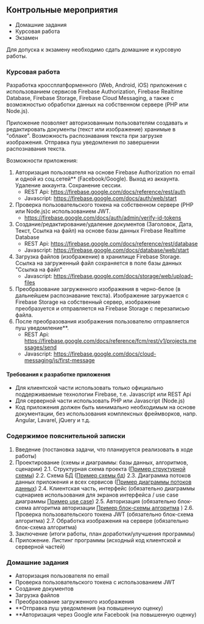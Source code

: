 ## Контрольные мероприятия
- Домашние задания
- Курсовая работа
- Экзамен

Для допуска к экзамену необходимо сдать домашние и курсовую работы.

### Курсовая работа
Разработка кроссплатформенного (Web, Android, iOS) приложения с использованием сервисов Firebase Authorization, Firebase Realtime Database, Firebase Storage, Firebase Cloud Messaging, а также с возможностью обработки данных на собственном сервере (PHP или Node.js).

Приложение позволяет авторизованным пользователям создавать и редактировать документы (текст или изображение) хранимые в "облаке". Возможность распознавания текста при загрузке изображения. Отправка пуш уведомления по завершении распознавания текста.

Возможности приложения:
 1. Авторизация пользователя на основе Firebase Authorization по email и одной из соц.сетей** (Facebook/Google). Выход из аккаунта. Удаление аккаунта. Сохранение сессии.
    - REST Api: https://firebase.google.com/docs/reference/rest/auth
    - Javascript: https://firebase.google.com/docs/auth/web/start 
 2. Проверка пользовательского токена на собственном сервере (PHP или Node.js)с использованием JWT.
    - https://firebase.google.com/docs/auth/admin/verify-id-tokens
 3. Создание/редактирование/удаление документов (Заголовок, Дата, Текст, Ссылка на файл) на основе базы данных Firebase Realtime Database
    - REST Api: https://firebase.google.com/docs/reference/rest/database
    - Javascript: https://firebase.google.com/docs/database/web/start
 4. Загрузка файлов (изображение) в хранилище Firebase Storage. Ссылка на загруженный файл сохраняется в поле базы данных "Ссылка на файл"
    - Javascript: https://firebase.google.com/docs/storage/web/upload-files
 5. Преобразование загруженного изображения в черно-белое (в дальнейшем распознавание текста). Изображение загружается с Firebase Storage на собственный сервер, изображение преобразуется и отправляется на Firebase Storage с перезаписью файла.
 6. После преобразования изображения пользователю отправляется пуш уведомление**.
    - REST Api: https://firebase.google.com/docs/reference/fcm/rest/v1/projects.messages/send
    - Javascript: https://firebase.google.com/docs/cloud-messaging/js/first-message
 
#### Требования к разработке приложения
- Для клиентской части использовать только официально поддерживаемые технологии Firebase, т.е. Javascript или REST Api
- Для серверной части использовать PHP или Javascript (Node.js)
- Код приложения должен быть минимально необходимым на основе документации, без использования комплексных фреймворков, напр. Angular, Lavarel, jQuery и т.д.

### Содержимое пояснительной записки
1. Введение (постановка задачи, что планируется реализовать в ходе работы)
2. Проектирование (схемы и диаграммы: базы данных, алгоритмов, сценарии)
2.1. Структурная схема проекта ([Пример структурной схемы](https://cf.ppt-online.org/files/slide/n/nMEDX7thIaVuBJkq0TlcesL6riKfbx1H45QWdw/slide-5.jpg))
2.2. Схема БД ([Пример схемы бд](https://i.stack.imgur.com/0pguo.png))
2.3. Диаграмма потоков данных приложения и всех сервисов ([Пример диаграммы потоков данных](https://studfile.net/preview/5920061/page:3/))
2.4. Клиентская часть, интерфейс (обязательно диаграммы сценариев использования для экранов интерфейса / use case диаграммы [Пример use case](https://pro-prof.com/archives/2594)) 
2.5. Авторизация (обязательно блок-схема алгоритма авторизации [Пример блок-схемы алгоритма](https://oaipbfek.wordpress.com/%D1%81%D0%BE%D1%81%D1%82%D0%B0%D0%B2%D0%BB%D0%B5%D0%BD%D0%B8%D0%B5-%D0%B1%D0%BB%D0%BE%D0%BA-%D1%81%D1%85%D0%B5%D0%BC-%D0%B0%D0%BB%D0%B3%D0%BE%D1%80%D0%B8%D1%82%D0%BC%D0%BE%D0%B2/) )
2.6. Проверка пользовательского токена JWT  (обязательно блок-схема алгоритма)
2.7. Обработка изображения на сервере  (обязательно блок-схема алгоритма)
3. Заключение (итоги работы, план доработки/улучшения программы)
4. Приложение. Листинг программы (исходный код клиентской и серверной частей)

### Домашние задания
- Авторизация пользователя по email
- Проверка пользовательского токена с использованием JWT
- Создание документов
- Загрузка файлов
- Преобразование загруженного изображения
- **Отправка пуш уведомления (на повышенную оценку)
- **Авторизация через Google или Facebook (на повышенную оценку)
